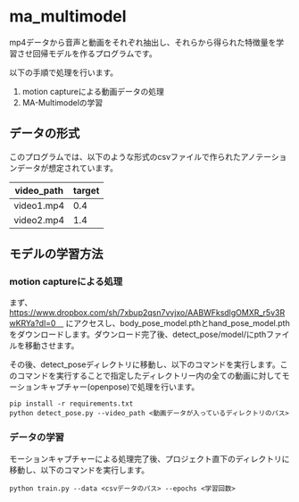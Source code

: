 # ma_multimodel
mp4データから音声と動画をそれぞれ抽出し、それらから得られた特徴量を学習させ回帰モデルを作るプログラムです。

以下の手順で処理を行います。

1. motion captureによる動画データの処理
2. MA-Multimodelの学習
## データの形式
このプログラムでは、以下のような形式のcsvファイルで作られたアノテーションデータが想定されています。

| video_path | target |
| ---------- | ------ |
| video1.mp4 |   0.4  |
| video2.mp4 |   1.4  |

## モデルの学習方法
### motion captureによる処理
まず、https://www.dropbox.com/sh/7xbup2qsn7vvjxo/AABWFksdlgOMXR_r5v3RwKRYa?dl=0　
にアクセスし、body_pose_model.pthとhand_pose_model.pthをダウンロードします。ダウンロード完了後、detect_pose/model/にpthファイルを移動させます。

その後、detect_poseディレクトリに移動し、以下のコマンドを実行します。このコマンドを実行することで指定したディレクトリー内の全ての動画に対してモーションキャプチャー(openpose)で処理を行います。
```
pip install -r requirements.txt
python detect_pose.py --video_path <動画データが入っているディレクトリのパス>
```
### データの学習
モーションキャプチャーによる処理完了後、プロジェクト直下のディレクトリに移動し、以下のコマンドを実行します。
```
python train.py --data <csvデータのパス> --epochs <学習回数>
```
